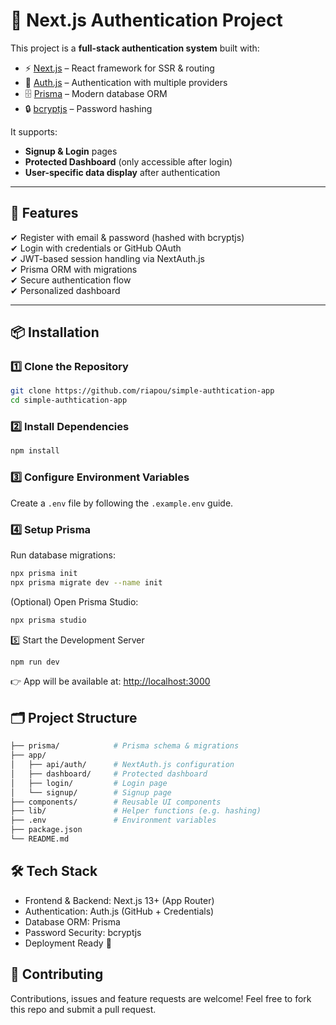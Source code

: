 # 🔐 Next.js Authentication Project

This project is a **full-stack authentication system** built with:

- ⚡ [Next.js](https://nextjs.org/) – React framework for SSR & routing
- 🔑 [Auth.js](https://authjs.dev/) – Authentication with multiple providers
- 🗄 [Prisma](https://www.prisma.io/) – Modern database ORM
- 🔒 [bcryptjs](https://www.npmjs.com/package/bcryptjs) – Password hashing

It supports:

- **Signup & Login** pages
- **Protected Dashboard** (only accessible after login)
- **User-specific data display** after authentication

---

## 🚀 Features

✔ Register with email & password (hashed with bcryptjs)  
✔ Login with credentials or GitHub OAuth  
✔ JWT-based session handling via NextAuth.js  
✔ Prisma ORM with migrations  
✔ Secure authentication flow  
✔ Personalized dashboard

---

## 📦 Installation

### 1️⃣ Clone the Repository

```bash
git clone https://github.com/riapou/simple-authtication-app
cd simple-authtication-app
```

### 2️⃣ Install Dependencies

```bash
npm install
```

### 3️⃣ Configure Environment Variables

Create a `.env` file by following the `.example.env` guide.

### 4️⃣ Setup Prisma

Run database migrations:

```bash
npx prisma init
npx prisma migrate dev --name init
```

(Optional) Open Prisma Studio:

```bash
npx prisma studio
```

5️⃣ Start the Development Server

```bash
npm run dev
```

👉 App will be available at: <http://localhost:3000>

## 🗂 Project Structure

```bash
├── prisma/            # Prisma schema & migrations
├── app/
│   ├── api/auth/      # NextAuth.js configuration
│   ├── dashboard/     # Protected dashboard
│   ├── login/         # Login page
│   └── signup/        # Signup page
├── components/        # Reusable UI components
├── lib/               # Helper functions (e.g. hashing)
├── .env               # Environment variables
├── package.json
└── README.md
```

## 🛠 Tech Stack

- Frontend & Backend: Next.js 13+ (App Router)
- Authentication: Auth.js (GitHub + Credentials)
- Database ORM: Prisma
- Password Security: bcryptjs
- Deployment Ready 🚀

## 🤝 Contributing

Contributions, issues and feature requests are welcome!
Feel free to fork this repo and submit a pull request.

